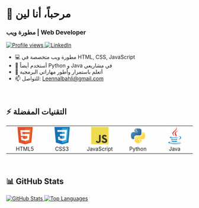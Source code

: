 <h1 align="left" id="leen-title">👋 مرحباً، أنا لين</h1>
<h3 align="left">مطورة ويب | Web Developer</h3>

<p align="left">
  <a href="https://github.com/LeenAlbahli">
    <img src="https://komarev.com/ghpvc/?username=LeenAlbahli" alt="Profile views" />
  </a>
  <a href="https://www.linkedin.com/in/leen-albahli-1579721a7?utm_source=share&utm_campaign=share_via&utm_content=profile&utm_medium=ios_app">
    <img alt="LinkedIn" src="https://img.shields.io/badge/LinkedIn-Profile-blue?style=flat&logo=linkedin">
  </a>
 
</p>

- 💻 مطورة ويب متخصصة في HTML, CSS, JavaScript
- 🐍 أستخدم أيضاً Python و Java في مشاريعي
- 🌱 أتعلم باستمرار وأطور مهاراتي البرمجية
- 📫 للتواصل: Leennalbahli@gmail.com

<br>

<h2 align="left" id="leen-tech">⚡ التقنيات المفضلة</h2>

<table>
  <tr>
    <td align="center" width="96">
      <img src="https://raw.githubusercontent.com/devicons/devicon/master/icons/html5/html5-original.svg" width="48" height="48" alt="HTML5" />
      <br>HTML5
    </td>
    <td align="center" width="96">
      <img src="https://raw.githubusercontent.com/devicons/devicon/master/icons/css3/css3-original.svg" width="48" height="48" alt="CSS3" />
      <br>CSS3
    </td>
    <td align="center" width="96">
      <img src="https://raw.githubusercontent.com/devicons/devicon/master/icons/javascript/javascript-original.svg" width="48" height="48" alt="JavaScript" />
      <br>JavaScript
    </td>
    <td align="center" width="96">
      <img src="https://raw.githubusercontent.com/devicons/devicon/master/icons/python/python-original.svg" width="48" height="48" alt="Python" />
      <br>Python
    </td>
    <td align="center" width="96">
      <img src="https://raw.githubusercontent.com/devicons/devicon/master/icons/java/java-original.svg" width="48" height="48" alt="Java" />
      <br>Java
    </td>
  </tr>
</table>

<br>

<h2 align="left">📊 GitHub Stats</h2>

<a href="https://github.com/LeenAlbahli">
  <img src="https://github-readme-stats.vercel.app/api?username=LeenAlbahli&show_icons=true&hide_border=true&theme=tokyonight" alt="GitHub Stats" />
</a>

<a href="https://github.com/LeenAlbahli">
  <img src="https://github-readme-stats.vercel.app/api/top-langs/?username=LeenAlbahli&layout=compact&hide_border=true&theme=tokyonight" alt="Top Languages" />
</a>
